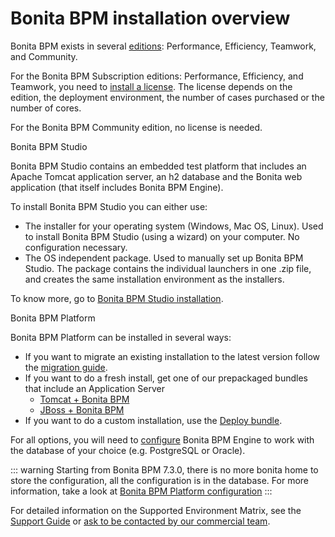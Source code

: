 # Bonita BPM installation overview

Bonita BPM exists in several [editions](http://www.bonitasoft.com/products#versions): Performance, Efficiency, Teamwork, and Community.

For the Bonita BPM Subscription editions: Performance, Efficiency, and Teamwork, you need to [install a license](licenses.md). The license depends on the edition, the deployment environment, the number of cases purchased or the number of cores. 

For the Bonita BPM Community edition, no license is needed.

Bonita BPM Studio <!--{.h2}-->

Bonita BPM Studio contains an embedded test platform that includes an Apache Tomcat application server, an h2 database and the Bonita web application (that itself includes Bonita BPM Engine).

To install Bonita BPM Studio you can either use:

* The installer for your operating system (Windows, Mac OS, Linux).
Used to install Bonita BPM Studio (using a wizard) on your computer. No configuration necessary.
* The OS independent package. Used to manually set up Bonita BPM Studio.
The package contains the individual launchers in one .zip file, and creates the same installation environment as the installers.

To know more, go to [Bonita BPM Studio installation](bonita-bpm-studio-installation.md).

<a id="platform"/>

Bonita BPM Platform  <!--{.h2}-->

Bonita BPM Platform can be installed in several ways:

* If you want to migrate an existing installation to the latest version follow the [migration guide](migrate-from-an-earlier-version-of-bonita-bpm.md).
* If you want to do a fresh install, get one of our prepackaged bundles that include an Application Server
    * [Tomcat + Bonita BPM](tomcat-bundle.md)
    * [JBoss + Bonita BPM](jboss-bundle.md)
* If you want to do a custom installation, use the [Deploy bundle](deploy-bundle.md).


For all options, you will need to [configure](database-configuration.md) Bonita BPM Engine to work with the database of your choice (e.g. PostgreSQL or Oracle).


::: warning
Starting from Bonita BPM 7.3.0, there is no more bonita home to store the configuration, all the configuration is in the database. For more information, take a look at [Bonita BPM Platform configuration](BonitaBPM_platform_setup.md)
:::


For detailed information on the Supported Environment Matrix, see the [Support Guide](https://customer.bonitasoft.com/support-policies) or [ask to be contacted by our commercial team](http://www.bonitasoft.com/contact-us).
